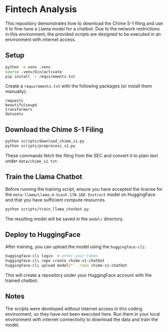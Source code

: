 # Fintech Analysis

This repository demonstrates how to download the Chime S-1 filing and use it to fine-tune a Llama model for a chatbot. Due to the network restrictions in this environment, the provided scripts are designed to be executed in an environment with internet access.

## Setup

```bash
python -m venv .venv
source .venv/bin/activate
pip install -r requirements.txt
```

Create a `requirements.txt` with the following packages (or install them manually):

```
requests
beautifulsoup4
transformers
datasets
```

## Download the Chime S-1 Filing

```bash
python scripts/download_chime_s1.py
python scripts/preprocess_s1.py
```

These commands fetch the filing from the SEC and convert it to plain text under `data/chime_s1.txt`.

## Train the Llama Chatbot

Before running the training script, ensure you have accepted the license for the `meta-llama/Llama-4-Scout-17B-16E-Instruct` model on HuggingFace and that you have sufficient compute resources.

```bash
python scripts/train_llama_chatbot.py
```

The resulting model will be saved in the `model/` directory.

## Deploy to HuggingFace

After training, you can upload the model using the `huggingface-cli`:

```bash
huggingface-cli login  # enter your token
huggingface-cli repo create chime-s1-chatbot
huggingface-cli upload model/* --repo chime-s1-chatbot
```

This will create a repository under your HuggingFace account with the trained chatbot.

## Notes

The scripts were developed without internet access in this coding environment, so they have not been executed here. Run them in your local environment with internet connectivity to download the data and train the model.
